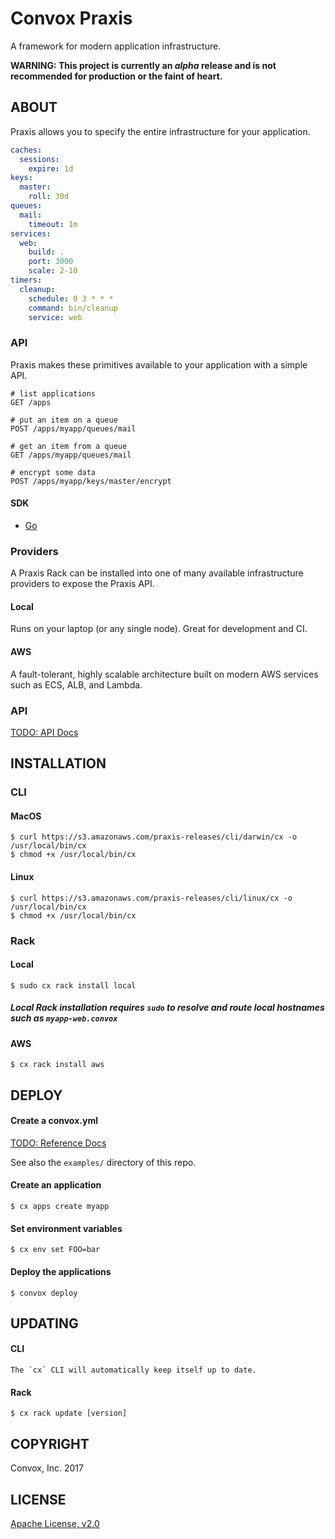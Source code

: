 # Convox Praxis

A framework for modern application infrastructure.

**WARNING: This project is currently an *alpha* release and is not recommended for production or the faint of heart.**

## ABOUT

Praxis allows you to specify the entire infrastructure for your application.

```yaml
caches:
  sessions:
    expire: 1d
keys:
  master:
    roll: 30d
queues:
  mail:
    timeout: 1m
services:
  web:
    build: .
    port: 3000
    scale: 2-10
timers:
  cleanup:
    schedule: 0 3 * * *
    command: bin/cleanup
    service: web
```

### API

Praxis makes these primitives available to your application with a simple API.

```
# list applications
GET /apps

# put an item on a queue
POST /apps/myapp/queues/mail

# get an item from a queue
GET /apps/myapp/queues/mail

# encrypt some data
POST /apps/myapp/keys/master/encrypt
```

#### SDK

* [Go](https://github.com/convox/praxis/tree/master/sdk/rack)

### Providers

A Praxis Rack can be installed into one of many available infrastructure providers to expose the Praxis API.

#### Local

Runs on your laptop (or any single node). Great for development and CI.

#### AWS

A fault-tolerant, highly scalable architecture built on modern AWS services such as ECS, ALB, and Lambda.

### API

[TODO: API Docs]()

## INSTALLATION

### CLI

#### MacOS

    $ curl https://s3.amazonaws.com/praxis-releases/cli/darwin/cx -o /usr/local/bin/cx
    $ chmod +x /usr/local/bin/cx

#### Linux

    $ curl https://s3.amazonaws.com/praxis-releases/cli/linux/cx -o /usr/local/bin/cx
    $ chmod +x /usr/local/bin/cx

### Rack

#### Local

    $ sudo cx rack install local

##### Local Rack installation requires `sudo` to resolve and route local hostnames such as `myapp-web.convox`

#### AWS

    $ cx rack install aws

## DEPLOY

#### Create a convox.yml

[TODO: Reference Docs]()

See also the `examples/` directory of this repo.

#### Create an application

    $ cx apps create myapp

#### Set environment variables

    $ cx env set FOO=bar

#### Deploy the applications

    $ convox deploy

## UPDATING

#### CLI

    The `cx` CLI will automatically keep itself up to date.
    
#### Rack

    $ cx rack update [version]

## COPYRIGHT

Convox, Inc. 2017

## LICENSE

[Apache License, v2.0](https://www.apache.org/licenses/LICENSE-2.0)
